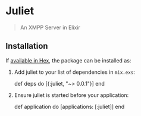 # Juliet

> An XMPP Server in Elixir

## Installation

If [available in Hex](https://hex.pm/docs/publish), the package can be installed as:

  1. Add juliet to your list of dependencies in `mix.exs`:

        def deps do
          [{:juliet, "~> 0.0.1"}]
        end

  2. Ensure juliet is started before your application:

        def application do
          [applications: [:juliet]]
        end
